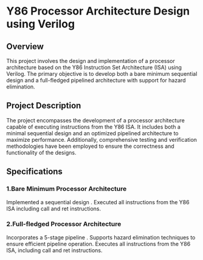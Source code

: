 # Y86 Processor Architecture Design using Verilog
## Overview
This project involves the design and implementation of a processor architecture based on the Y86 Instruction Set Architecture (ISA) using Verilog. The primary objective is to develop both a bare minimum sequential design and a full-fledged pipelined architecture with support for hazard elimination.
## Project Description
The project encompasses the development of a processor architecture capable of executing instructions from the Y86 ISA. It includes both a minimal sequential design and an optimized pipelined architecture to maximize performance. Additionally, comprehensive testing and verification methodologies have been employed to ensure the correctness and functionality of the designs.
## Specifications
### 1.Bare Minimum Processor Architecture

Implemented a sequential design .
Executed all instructions from the Y86 ISA including call and ret instructions.
### 2.Full-fledged Processor Architecture

Incorporates a 5-stage pipeline .
Supports hazard elimination techniques to ensure efficient pipeline operation.
Executes all instructions from the Y86 ISA, including call and ret instructions.
